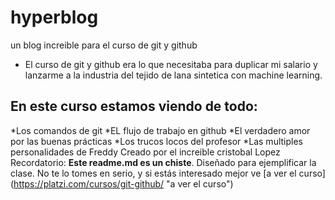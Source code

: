 # hyperblog
un blog increible para el curso de git y github
* El curso de git y github era lo que necesitaba para duplicar mi salario y lanzarme a la industria del tejido de lana sintetica con machine learning.

## En este curso estamos viendo de todo:
*Los comandos de git
*EL flujo de trabajo en github
*El verdadero amor por las buenas prácticas
*Los trucos locos del profesor
*Las multiples personalidades de Freddy 
Creado por el increible cristobal Lopez 
Recordatorio: **Este readme.md es un chiste**. Diseñado para ejemplificar la clase. No te lo tomes en serio, y si estás interesado mejor ve [a ver el curso] (https://platzi.com/cursos/git-github/ "a ver el curso")